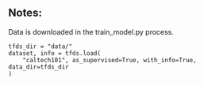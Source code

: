 ## Notes:

Data is downloaded in the train_model.py process.

```
tfds_dir = "data/" 
dataset, info = tfds.load(
    "caltech101", as_supervised=True, with_info=True, data_dir=tfds_dir
)
```
